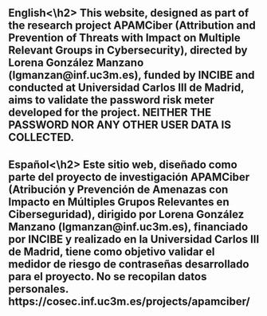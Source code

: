<h2>English<\h2>
This website, designed as part of the research project APAMCiber (Attribution and Prevention of Threats with Impact on Multiple Relevant Groups in Cybersecurity), directed by Lorena González Manzano (lgmanzan@inf.uc3m.es), funded by INCIBE and conducted at Universidad Carlos III de Madrid, aims to validate the password risk meter developed for the project. NEITHER THE PASSWORD NOR ANY OTHER USER DATA IS COLLECTED.

<h2>Español<\h2>
Este sitio web, diseñado como parte del proyecto de investigación APAMCiber (Atribución y Prevención de Amenazas con Impacto en Múltiples Grupos Relevantes en Ciberseguridad), dirigido por Lorena González Manzano (lgmanzan@inf.uc3m.es), financiado por INCIBE y realizado en la Universidad Carlos III de Madrid, tiene como objetivo validar el medidor de riesgo de contraseñas desarrollado para el proyecto. No se recopilan datos personales.
<br>
https://cosec.inf.uc3m.es/projects/apamciber/

